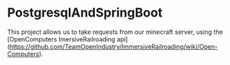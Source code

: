 # PostgresqlAndSpringBoot
This project allows us to take requests from our minecraft server, using the [OpenComputers ImersiveRailroading api] (https://github.com/TeamOpenIndustry/ImmersiveRailroading/wiki/Open-Computers).
